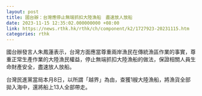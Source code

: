 ```yaml
---
layout: post
title: 國台辦：台灣應停止無端抓扣大陸漁船　盡速放人放船
date: 2023-11-15 12:35:02.000000000 +08:00
link: https://news.rthk.hk/rthk/ch/component/k2/1727923-20231115.htm
categories: rthk
---
```


國台辦發言人朱鳳蓮表示，台灣方面應當尊重兩岸漁民在傳統漁區作業的事實，尊重正常生產作業的大陸漁民權益，停止無端抓扣大陸漁船的做法，保證相關人員生命財產安全，盡速放人放船。

台灣民進黨當局本月8日，以所謂「越界」為由，查獲1艘大陸漁船，將漁貨全部拋入海中，還將船上13人全部帶走。
